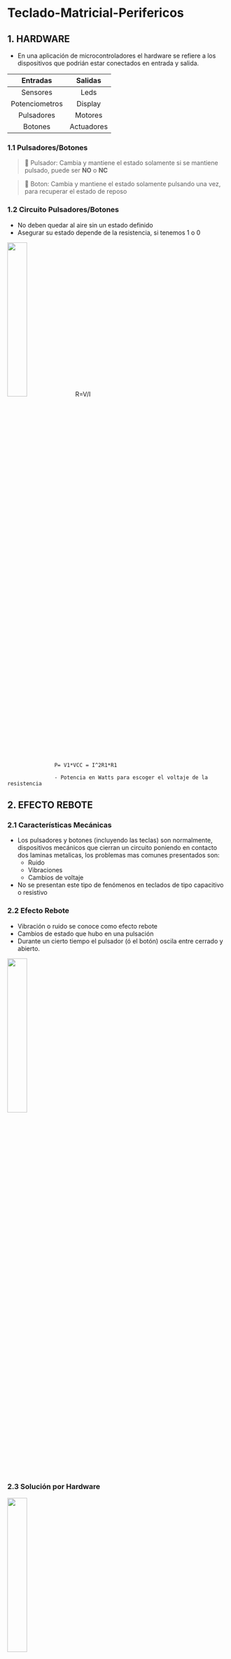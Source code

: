 # Teclado-Matricial-Perifericos

## 1. HARDWARE

 - En una aplicación de microcontroladores el hardware se refiere a los 
dispositivos que podrián estar conectados en entrada y salida.

|    Entradas    |   Salidas  |
|:--------------:|:----------:|
| Sensores       | Leds       |
| Potenciometros | Display    |
| Pulsadores     | Motores    |
| Botones        | Actuadores |

### 1.1 Pulsadores/Botones

>  🔑 Pulsador: Cambia y mantiene el estado solamente si se mantiene pulsado, puede ser **NO** o **NC**

>  🔑 Boton: Cambia y mantiene el estado solamente pulsando una vez, para recuperar el estado de reposo


### 1.2 Circuito Pulsadores/Botones

 - No deben quedar al aire sin un estado definido
 - Asegurar su estado depende de la resistencia, si tenemos 1 o 0
<img src="https://github.com/HeisenDiaz/Teclado-Matricial-Perifericos/blob/main/resistencia-pull-up-down-e1435659241597.png" width="30%">
                   R=V/I

                   P= V1*VCC = I^2R1*R1

                   - Potencia en Watts para escoger el voltaje de la resistencia


## 2. EFECTO REBOTE

### 2.1 Características Mecánicas

 - Los pulsadores y botones (incluyendo las teclas) son normalmente, dispositivos mecánicos que cierran un circuito poniendo en contacto dos laminas metalicas, los problemas mas comunes presentados son:
   - Ruido
   - Vibraciones
   - Cambios de voltaje 
 - No se presentan este tipo de fenómenos en teclados de tipo capacitivo o resistivo

### 2.2 Efecto Rebote

 - Vibración o ruido se conoce como efecto rebote  
 - Cambios de estado que hubo en una pulsación
 - Durante un cierto tiempo el pulsador (ó el botón) oscila entre cerrado y abierto.
<img src="https://github.com/HeisenDiaz/Teclado-Matricial-Perifericos/blob/main/switch-debounce-principle.jpg" width="30%">

### 2.3 Solución por Hardware
<img src="https://github.com/HeisenDiaz/Teclado-Matricial-Perifericos/blob/main/8a7fb498516bd68a6215badee5aff517d8df4a3b.gif" width="30%">

#### 2.3.1 Solución por Hardware RC

 - Circuito adicional en la entrada del pulsador o boton, se le agrega un filtro de reset, se encarga de detener ese reset, que rechaze ese rebote
 - Se agrega un seguidor (Amplificador de ganancia 1)
 - Esto garantiza que el voltaje se entregue totalmente al microcontrolador

#### 2.3.2 Calculo red RC
 - El cálculo se realiza igualando la constante de carga y descarga del condensador
 - Tener en cuenta los tiempos de carga y de descarga del condensador

   |            CARGA            |         DESCARGA        |
   |:---------------------------:|:-----------------------:|
   | Tiempo de carga=((R1+R2)*C) | Tiempo de descarga=R2*C |

 - La elección de los elementos se dan por los tiempos requeridos para el sistema
 - No hay ganancia el Voltaje maximo sera de **5V**

#### 2.3.3 Respuesta del Pulsador
 - Con el filtro detecta el primer pulso y el filtro disminuye la señal rapidamente, cuando se hace el siguiente pulso la señal es tan baja que es un **0 logico** 

### 2.4 Solución por Software

 - Es tratar de asegurar el estado que estamos detectando a traves de la señal que llego, entonces se espera para actuar,el se espera el tiempo de rebote para saber si la señal se mantiene
 - Habran retardos, pero por software se verifica el estado

#### 2.4.1 Pseudocódigo

     If(entrada_pulsador!=valor_pulsador){
     Delay(tiempo de establecimiento);  //Establecido segun la necesidad
     valor_pulsador= entrada_pulsador   //La idea es detectar los dos cambios de alto a bajo y de bajo a alto
     }
     
## 2.5 Teclado Matricial

### 2.5.1 Tipos de Teclado

 - **MEMBRANA (plastico)** : No tienen efecto rebote (Hace retorno)

   <img src="https://github.com/HeisenDiaz/Teclado-Matricial-Perifericos/blob/main/61zXZuDDsNL._AC_UF1000%2C1000_QL80_.jpg" width="20%">
   
 - **MECÁNICOS**
   
   <img src="https://github.com/HeisenDiaz/Teclado-Matricial-Perifericos/blob/main/61MSwM4cmvL.jpg" width="30%">

### 2.5.2 Teclado Matricial

>  🔑 Teclado Matricial: Es una matriz de pulsadores (Se nombra por la cantidad de filas y columnas)

     - Ej: 4 * 3 Significa que tenemos 4 Filas y 3 Columnas, se necesitan 7 pines para identificar la matriz

 - Se disminuye la cantidad de pines
 - Al pulsar envia un caracter y el usuario define dentro de la logica del programa

### 2.5.3 Uso del Teclado Matricial 

<img src="https://github.com/HeisenDiaz/Teclado-Matricial-Perifericos/blob/main/Distribucion_de_Pines_Teclado_Matricial_Membrana_3x4_Auto_Adhesivo_12_Teclas_Teclado_4x3_Ferretronica.webp" width="30%">

### 2.5.4 Pseducódigo

- Activar resistencias de pullup
- Activar interrupciones externas detección estado
- Activar interrupciones globales
- Repetir:
  - “Mover” un 0 lógico por los pines conectados a las columnas del teclado
- Si se presenta interrupción
- Identificar la Tecla pulsada
- Codificar la tecla

**Importante detectar cambio de estado completo, no flanco**

### 2.5.5 Osciladores 
 
 Se controlan a partir de CONFIG1L y CONFIG1H
 - Varia entre familias, no se cambia cuando se esta corriendo el programa, se debe volver a programar el **PIC** si se quiere cambiar

#### 2.5.5.1

**OSCON & OSTUNE**

Tipos hay diferentes; 2 Familias internas y externas

## 3. Conclusiones

- El diseño de hardware es fundamental en aplicaciones con microcontroladores, ya que garantiza una correcta interpretación de señales de entrada (sensores, botones) y un control preciso de las salidas (actuadores, displays)
- El uso de resistencias pull-up o pull-down es indispensable para asegurar un estado lógico definido en los botones o pulsadores, evitando lecturas erróneas por entradas flotantes
- El efecto rebote es una condición inherente al diseño mecánico de pulsadores, y puede generar múltiples lecturas no deseadas en una sola pulsación. Este fenómeno debe ser tratado para asegurar la fiabilidad del sistema
- Existen soluciones tanto por hardware como por software para eliminar el rebote, siendo la elección dependiente de los recursos disponibles y la precisión requerida
- Los osciladores internos o externos del PIC18F4550 determinan la velocidad del sistema, y deben configurarse adecuadamente antes de cargar el programa al microcontrolador
## 4. Autores

  ### Luis Fernando Pulido Salazar - 76257
  ### Heisen Jawer Diaz Ascencio - 137604
